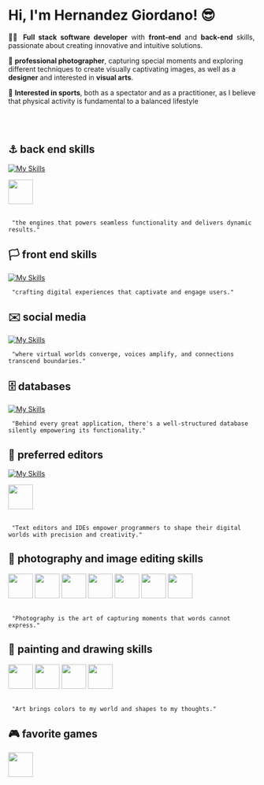 # Hi, I'm Hernandez Giordano! 😎

<p align="justify">
👨‍💻 <b>Full stack software developer</b> with <b>front-end</b> and <b>back-end</b> skills, passionate about creating innovative and intuitive solutions.

📸 <b>professional photographer</b>, capturing special moments and exploring different techniques to create visually captivating images, as well as a <b>designer</b> and interested in <b>visual arts</b>.

🥊 <b>Interested in sports</b>, both as a spectator and as a practitioner, as I believe that physical activity is fundamental to a balanced lifestyle
</p>
<br>
<br>

## ⚓ back end skills
[![My Skills](https://skillicons.dev/icons?i=java,spring,hibernate,php,laravel,ruby,c,ts,js)](https://skillicons.dev)
<div style="width: 100%; overflow: hidden;">
  <a>
    <!-- Delphi -->
    <img src="https://cdn-icons-png.flaticon.com/512/5968/5968252.png" 
      width="50" height="50">
  </a>
</div>
<br>

	 "the engines that powers seamless functionality and delivers dynamic results."

## 🏳️ front end skills
[![My Skills](https://skillicons.dev/icons?i=html,css,bootstrap,jquery,md)](https://skillicons.dev)
<br>

	 "crafting digital experiences that captivate and engage users."

## ✉️ social media
[![My Skills](https://skillicons.dev/icons?i=gmail,instagram,linkedin,discord,devto,gitlab,twitter,stackoverflow)](https://skillicons.dev)
<br>

	 "where virtual worlds converge, voices amplify, and connections transcend boundaries."

## 🗄️ databases
[![My Skills](https://skillicons.dev/icons?i=mysql,postgres,sqlite)](https://skillicons.dev)
<br>

	 "Behind every great application, there's a well-structured database silently empowering its functionality."

## 📝 preferred editors
[![My Skills](https://skillicons.dev/icons?i=eclipse,idea,vscode,postman,powershell)](https://skillicons.dev)
 <div style="width: 100%; overflow: hidden;">
  <a>
    <!-- Sublime -->
    <img src="https://user-images.githubusercontent.com/25181517/190887576-6653f877-8439-4521-82f3-403086ead892.png" 
      width="50" height="50">
  </a>
 </div>
 <br>
 
	 "Text editors and IDEs empower programmers to shape their digital worlds with precision and creativity."

## 📸 photography and image editing skills
 <div style="width: 100%; overflow: hidden;">
  <a>
    <!-- Adobe Lightroom -->
    <img src="https://cdn-icons-png.flaticon.com/512/5968/5968514.png" 
      width="50" height="50">
  </a>
  <a>
    <!-- Adobe Lightroom Classic-->
    <img src="https://cdn-icons-png.flaticon.com/512/5968/5968510.png" 
      width="50" height="50">
  </a>
  <a>
    <!-- Adobe Photoshop -->
    <img src="https://cdn-icons-png.flaticon.com/512/5968/5968520.png" 
      width="50" height="50">
  </a>
  <a>
    <!-- Csnon Camera -->
    <img src="https://icons.iconarchive.com/icons/hadezign/hobbies/128/Photography-icon.png" 
     width="50" height="50">
  </a>
  <a>
    <!-- Csnon Camera -->
    <img src="https://cdn-icons-png.flaticon.com/512/2613/2613219.png" 
     width="50" height="50">
  </a> 
  <a>
    <!-- Csnon Camera -->
    <img src="https://cdn-icons-png.flaticon.com/512/5109/5109411.png" 
     width="50" height="50">
  </a>  
  <a>
    <!-- Csnon Camera -->
    <img src="https://cdn-icons-png.flaticon.com/512/2319/2319794.png" 
     width="50" height="50">
  </a>   
 </div>
 <br>

	 "Photography is the art of capturing moments that words cannot express."
 
## 🎨 painting and **drawing skills**
 <div style="width: 100%; overflow: hidden;">
  <a>
    <!-- Paint -->
    <img src="https://cdn-icons-png.flaticon.com/512/10398/10398390.png" 
     width="50" height="50">
  </a>
    <a>
    <!-- Paint -->
    <img src="https://cdn-icons-png.flaticon.com/512/449/449031.png" 
     width="50" height="50">
  </a>
    <a>
    <!-- Paint -->
    <img src="https://cdn-icons-png.flaticon.com/512/6759/6759137.png" 
     width="50" height="50">
  </a>
    <a>
    <!-- Paint -->
    <img src="https://cdn-icons-png.flaticon.com/512/3237/3237157.png" 
     width="50" height="50">
  </a>
 </div>
 <br>
 
	 "Art brings colors to my world and shapes to my thoughts."


  ## 🎮 favorite games
 <div style="width: 100%; overflow: hidden;">
  <a>
    <!-- Paint -->
    <img src="https://w7.pngwing.com/pngs/513/274/png-transparent-hearthstone-overwatch-computer-icons-android-hearthstone-game-google-play-circle.png" 
     width="50" height="50">
  </a>
 </div>
